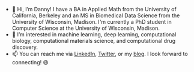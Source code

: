 - 👋 Hi, I’m Danny! I have a BA in Applied Math from the University of California, Berkeley and an MS in Biomedical Data Science from the University of Wisconsin, Madison. I'm currently a PhD student in Computer Science at the University of Wisconsin, Madison.
- 👀 I’m interested in machine learning, deep learning, computational biology, computational materials science, and computational drug discovery.
- 📫 You can reach me via [LinkedIn](https://www.linkedin.com/in/daniel-m-b152a0104/), [Twitter](https://twitter.com/dannymcneela), or my [blog](http://mcneela.github.io). I look forward to connecting! 😃

<!---
mcneela/mcneela is a ✨ special ✨ repository because its `README.md` (this file) appears on your GitHub profile.
You can click the Preview link to take a look at your changes.
--->

